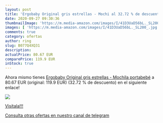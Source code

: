 ```yaml
---
layout: post
title: 'Ergobaby Original gris estrellas - Mochi al 32.72 % de descuento'
date: 2020-09-27 09:30:36
thumbnailImage: 'https://m.media-amazon.com/images/I/41D3UaD56bL._SL200_.jpg'
images: [ 'https://m.media-amazon.com/images/I/41D3UaD56bL._SL200_.jpg' ]
comments: true
category: ofertas
author: ring
slug: B077Q4XQ31
description:
actualPrice: 80.67 EUR
comparePrice: 119.9 EUR
inStock: true
---
```


Ahora mismo tienes [Ergobaby Original gris estrellas - Mochila portabebé](https://www.amazon.es/dp/B077Q4XQ31/?tag=redken-21) a 80.67 EUR (original: 119.9 EUR) (32.72 %  de descuento) en el siguiente enlace!

[![](https://m.media-amazon.com/images/I/41D3UaD56bL._SL200_.jpg)](https://www.amazon.es/dp/B077Q4XQ31/?tag=redken-21)

[Visítala!!!](https://www.amazon.es/dp/B077Q4XQ31/?tag=redken-21)

[Consulta otras ofertas en nuestro canal de telegram](https://t.me/s/ofertas25)
